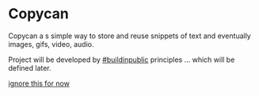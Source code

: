 # Copycan

Copycan a s simple way to store and reuse snippets of text and eventually images, gifs, video, audio. 

Project will be developed by [#buildinpublic](https://twitter.com/search?q=%23buildinpublic) principles ... which will be defined later.



[ignore this for now](/docs/Wiki.md)
